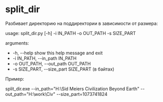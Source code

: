 split_dir
=========
Разбивает директорию на поддиректории в зависимости от размера:

usage: split_dir.py [-h] -i IN_PATH -o OUT_PATH -s SIZE_PART

arguments:
- -h, --help            show this help message and exit
- -i IN_PATH, --in_path IN_PATH
- -o OUT_PATH, --out_path OUT_PATH
- -s SIZE_PART, --size_part SIZE_PART (в байтах)

Пример:

split_dir.exe --in_path="H:\Sid Meiers Civilization Beyond Earth" --out_path="H:\work\Civ" --size_part=1073741824
